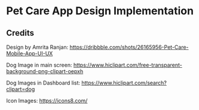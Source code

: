 # Pet Care App Design Implementation

## Credits
Design by Amrita Ranjan:  https://dribbble.com/shots/26165956-Pet-Care-Mobile-App-UI-UX

Dog Image in main screen: https://www.hiclipart.com/free-transparent-background-png-clipart-oepxh

Dog Images in Dashboard list: https://www.hiclipart.com/search?clipart=dog

Icon Images: https://icons8.com/